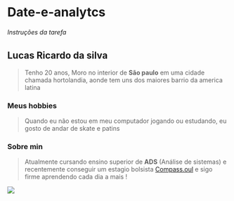 # Date-e-analytcs
###### Instruções da tarefa

## Lucas Ricardo da silva
> Tenho 20 anos, Moro no interior de **São paulo** em uma cidade chamada hortolandia, aonde tem uns dos maiores barrio da america latina

### Meus hobbies 
> Quando eu não estou em meu computador jogando ou estudando, eu gosto de andar de skate e patins

### Sobre min
> Atualmente cursando ensino superior de **ADS** (Análise de sistemas) e recentemente conseguir um estagio bolsista [Compass.oul](https://compass.uol/pt/home/?utm_source=google-ads&utm_medium=ppc&utm_campaign=compasso-uol-institucional&utm_term=compass%20uol&gclid=Cj0KCQiAutyfBhCMARIsAMgcRJTeZfCHuAzaRmbHdDr9JuqAWMK83Si2CONQqLolqpiELnycb2HfT7oaAm-eEALw_wcB) e sigo firme aprendendo cada dia a mais !


![](https://upload.wikimedia.org/wikipedia/commons/thumb/f/f3/LogoCompasso-positivo.png/440px-LogoCompasso-positivo.png)
